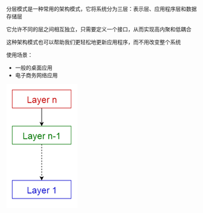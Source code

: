 分层模式是一种常用的架构模式，它将系统分为三层：表示层、应用程序层和数据存储层

它允许不同的层之间相互独立，只需要定义一个接口，从而实现高内聚和低耦合

这种架构模式也可以帮助我们更轻松地更新应用程序，而不用改变整个系统

使用场景：

- 一般的桌面应用
- 电子商务网络应用

![img](.assets/%E5%88%86%E5%B1%82%E6%A8%A1%E5%BC%8F/4366140-52afb5c5aabb05de.png)
